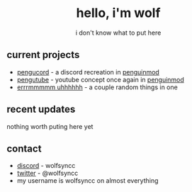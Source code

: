 <div align="center">
  <h1>hello, i'm wolf</h1>
  i don't know what to put here
</div>

## current projects
* [pengucord](https://github.com/TinyGamesCoding/PenguCord) - a discord recreation in [penguinmod](https://penguinmod.com)
* [pengutube](https://studio.penguinmod.com/#9062381992529) - youtube concept once again in [penguinmod](https://penguinmod.com)
* [errrmmmmm uhhhhhh](https://www.youtube.com/watch?v=dQw4w9WgXcQ) - a couple random things in one

## recent updates
nothing worth puting here yet




## contact
* [discord](discord.com/users/502510499322134558) -  wolfsyncc
* [twitter](https://twitter.com/wolfsyncc) - @wolfsyncc
* my username is wolfsyncc on almost everything
